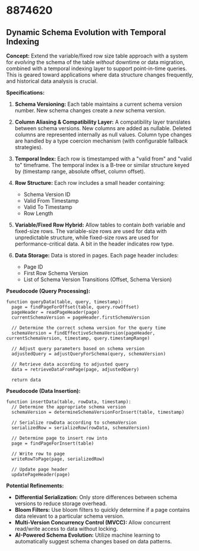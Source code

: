 # 8874620

## Dynamic Schema Evolution with Temporal Indexing

**Concept:** Extend the variable/fixed row size table approach with a system for *evolving* the schema of the table *without* downtime or data migration, combined with a temporal indexing layer to support point-in-time queries. This is geared toward applications where data structure changes frequently, and historical data analysis is crucial.

**Specifications:**

1.  **Schema Versioning:** Each table maintains a current schema version number. New schema changes create a *new* schema version.

2.  **Column Aliasing & Compatibility Layer:**  A compatibility layer translates between schema versions.  New columns are added as nullable.  Deleted columns are represented internally as null values. Column type changes are handled by a type coercion mechanism (with configurable fallback strategies).

3.  **Temporal Index:**  Each row is timestamped with a "valid from" and "valid to" timeframe. The temporal index is a B-tree or similar structure keyed by (timestamp range, absolute offset, column offset).

4.  **Row Structure:** Each row includes a small header containing:
    *   Schema Version ID
    *   Valid From Timestamp
    *   Valid To Timestamp
    *   Row Length

5.  **Variable/Fixed Row Hybrid:** Allow tables to contain *both* variable and fixed-size rows. The variable-size rows are used for data with unpredictable structure, while fixed-size rows are used for performance-critical data. A bit in the header indicates row type.

6.  **Data Storage:** Data is stored in pages. Each page header includes:
    *   Page ID
    *   First Row Schema Version
    *   List of Schema Version Transitions (Offset, Schema Version)

**Pseudocode (Query Processing):**

```
function queryData(table, query, timestamp):
  page = findPageForOffset(table, query.rowOffset)
  pageHeader = readPageHeader(page)
  currentSchemaVersion = pageHeader.firstSchemaVersion

  // Determine the correct schema version for the query time
  schemaVersion = findEffectiveSchemaVersion(pageHeader, currentSchemaVersion, timestamp, query.timestampRange)

  // Adjust query parameters based on schema version
  adjustedQuery = adjustQueryForSchema(query, schemaVersion)

  // Retrieve data according to adjusted query
  data = retrieveDataFromPage(page, adjustedQuery)

  return data
```

**Pseudocode (Data Insertion):**

```
function insertData(table, rowData, timestamp):
  // Determine the appropriate schema version
  schemaVersion = determineSchemaVersionForInsert(table, timestamp)

  // Serialize rowData according to schemaVersion
  serializedRow = serializeRow(rowData, schemaVersion)

  // Determine page to insert row into
  page = findPageForInsert(table)

  // Write row to page
  writeRowToPage(page, serializedRow)

  // Update page header
  updatePageHeader(page)
```

**Potential Refinements:**

*   **Differential Serialization:** Only store differences between schema versions to reduce storage overhead.
*   **Bloom Filters:** Use bloom filters to quickly determine if a page contains data relevant to a particular schema version.
*   **Multi-Version Concurrency Control (MVCC):** Allow concurrent read/write access to data without locking.
*   **AI-Powered Schema Evolution:**  Utilize machine learning to automatically suggest schema changes based on data patterns.
